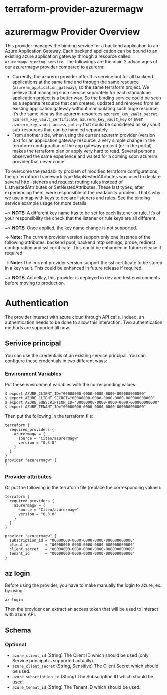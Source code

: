 # terraform-provider-azurermagw

# azurermagw Provider Overview
This provider manages the binding service for a backend application to an Azure Application Gateway.
Each backend application can be bound to an existing azure application gateway through a resource called `azurermagw_binding_service`. 
The followings are the main 2 advantages of our azurermagw provider compared to azurerm:
* Currently, the azurerm provider offer this service but for all backend applications at the same time and through the same resource (`azurerm_application_gateway`), so the same terraform project. We believe that managing such service separately for each standalone application project is a better way. So the binding service could be seen as a separate resource that can created, updated and removed from an existing application gateway without manipulating such huge resource. It’s the same idea as the azurerm resources `azurerm_key_vault_secret`, `azurerm_key_vault_certificate`, `azurerm_key_vault_key` or even `azurerm_key_vault_access_policy` that could be considered as key vault sub-resources that can be handled separately.
* From another side, when using the current azurerm provider (version 3.x) for an application gateway resource, a very simple change in the terraform configuration of the app gateway project (or in the portal) makes the terraform plan or apply very hard to read. Several persons observed the same experience and waited for a coming soon azurerm provider that never come. 

To overcome the readability problem of modified terraform configurations, the go terraform framework type MapNestedAttributes was used to declare several http listeners and request routing rules instead of ListNestedAttributes or SetNestedAttributes. These last types, after experiencing them, were responsible of the readability problem. That’s why we use a map with keys to declare listeners and rules. See the binding service example usage for more details

~> **NOTE:** A different key name has to be set for each listener or rule. It’s of your responsibility the check that the listener or rule keys are all different. 

~> **NOTE:** Once applied, the key name change is not supported. 

-> **Note:** The current provider version support only one instance of the following attributes: backend pool, backend http settings, probe, redirect configuration and ssl certificate. This could be enhanced in future release if required.

-> **Note:** The current provider version support the ssl certificate to be stored in a key vault. This could be enhanced in future release if required.

~> **NOTE:** Actuellay, this provider is deployed in dev and test environments before moving to production.

# Authentication
The provider interact with azure cloud through API calls. Indeed, an authentication needs to be done to allow this interaction.
Two authentication methods are supported till now.


## Serivice principal
You can use the credentials of an existing service principal. You can configure these credentials in two different ways:

### Environment Variables
Put these environment variables with the corresponding values.

```shell
$ export AZURE_CLIENT_ID="00000000-0000-0000-0000-000000000000"
$ export AZURE_CLIENT_SECRET="00000000-0000-0000-0000-000000000000"
$ export AZURE_SUBSCRIPTION_ID="00000000-0000-0000-0000-000000000000"
$ export AZURE_TENANT_ID="00000000-0000-0000-0000-000000000000"
```
Then put the following in the terraform file:

```hcl
terraform {
  required_providers {
    azurermagw = {
      source = "Citeo/azurermagw"
      version = "0.3.0"
    }
  }
}
provider "azurermagw" {
}
```

### Provider attributes
Or put the following in the terraform file (replace the corresponding values):

```hcl
terraform {
  required_providers {
    azurermagw = {
      source = "Citeo/azurermagw"
      version = "0.3.0"
    }
  }
}

provider "azurermagw" {
  subscription_id = "00000000-0000-0000-0000-000000000000"
  client_id       = "00000000-0000-0000-0000-000000000000"
  client_secret   = "00000000-0000-0000-0000-000000000000"
  tenant_id       = "00000000-0000-0000-0000-000000000000"
}
```
## az login
Before using the provider, you have to make manually the login to azure, ex. by using 
```shell
az login
```
Then the provider can extract an access token that will be used to interact with azure API.

<!-- schema generated by tfplugindocs -->
## Schema

### Optional

- `azure_client_id` (String) The Client ID which should be used (only Service principal is supported actually).
- `azure_client_secret` (String, Sensitive) The Client Secret which should be used.
- `azure_subscription_id` (String) The Subscription ID which should be used.
- `azure_tenant_id` (String) The Tenant ID which should be used.
